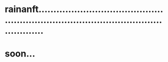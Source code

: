# rainanft............................................................................................................
# soon...

